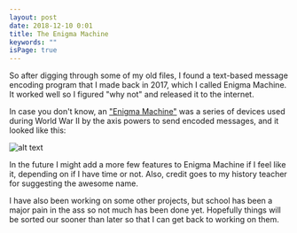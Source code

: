 ```yaml
---
layout: post
date: 2018-12-10 0:01
title: The Enigma Machine
keywords: ""
isPage: true
---
```

So after digging through some of my old files, I found a text-based message encoding program that I made back in 2017, which I called Enigma Machine. It worked well so I figured "why not" and released it to the internet.

In case you don't know, an ["Enigma Machine"](https://en.wikipedia.org/wiki/Enigma_machine) was a series of devices used during World War II by the axis powers to send encoded messages, and it looked like this:

![alt text](/images/EnigmaMachine.jpg)

In the future I might add a more few features to Enigma Machine if I feel like it, depending on if I have time or not. Also, credit goes to my history teacher for suggesting the awesome name.

I have also been working on some other projects, but school has been a major pain in the ass so not much has been done yet. Hopefully things will be sorted our sooner than later so that I can get back to working on them.
